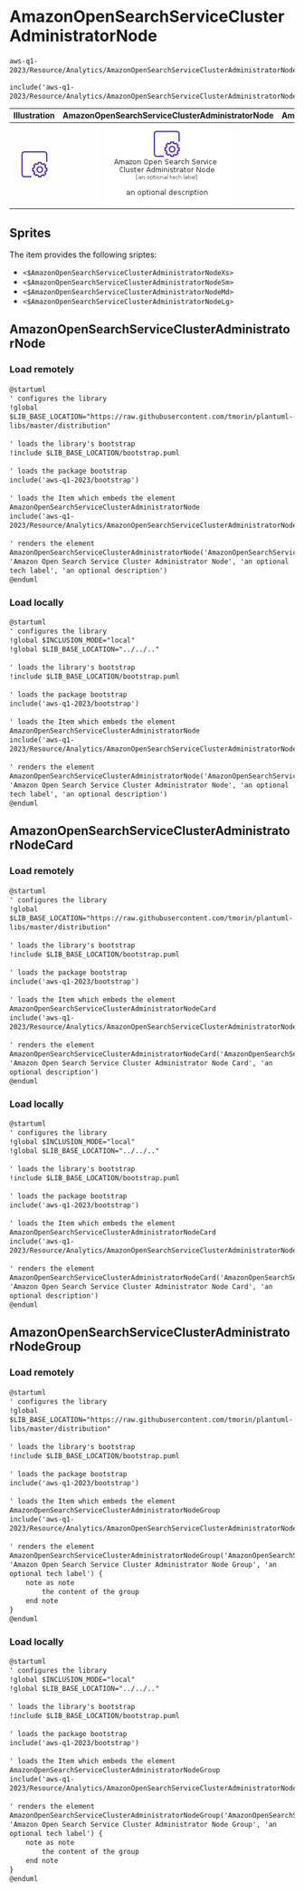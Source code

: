# AmazonOpenSearchServiceClusterAdministratorNode


```text
aws-q1-2023/Resource/Analytics/AmazonOpenSearchServiceClusterAdministratorNode
```

```text
include('aws-q1-2023/Resource/Analytics/AmazonOpenSearchServiceClusterAdministratorNode')
```



| Illustration | AmazonOpenSearchServiceClusterAdministratorNode | AmazonOpenSearchServiceClusterAdministratorNodeCard | AmazonOpenSearchServiceClusterAdministratorNodeGroup |
| :---: | :---: | :---: | :---: |
| ![illustration for Illustration](../../../aws-q1-2023/Resource/Analytics/AmazonOpenSearchServiceClusterAdministratorNode.png) | ![illustration for AmazonOpenSearchServiceClusterAdministratorNode](../../../aws-q1-2023/Resource/Analytics/AmazonOpenSearchServiceClusterAdministratorNode.Local.png) | ![illustration for AmazonOpenSearchServiceClusterAdministratorNodeCard](../../../aws-q1-2023/Resource/Analytics/AmazonOpenSearchServiceClusterAdministratorNodeCard.Local.png) | ![illustration for AmazonOpenSearchServiceClusterAdministratorNodeGroup](../../../aws-q1-2023/Resource/Analytics/AmazonOpenSearchServiceClusterAdministratorNodeGroup.Local.png) |



## Sprites
The item provides the following sriptes:

- `<$AmazonOpenSearchServiceClusterAdministratorNodeXs>`
- `<$AmazonOpenSearchServiceClusterAdministratorNodeSm>`
- `<$AmazonOpenSearchServiceClusterAdministratorNodeMd>`
- `<$AmazonOpenSearchServiceClusterAdministratorNodeLg>`





## AmazonOpenSearchServiceClusterAdministratorNode

### Load remotely
```plantuml
@startuml
' configures the library
!global $LIB_BASE_LOCATION="https://raw.githubusercontent.com/tmorin/plantuml-libs/master/distribution"

' loads the library's bootstrap
!include $LIB_BASE_LOCATION/bootstrap.puml

' loads the package bootstrap
include('aws-q1-2023/bootstrap')

' loads the Item which embeds the element AmazonOpenSearchServiceClusterAdministratorNode
include('aws-q1-2023/Resource/Analytics/AmazonOpenSearchServiceClusterAdministratorNode')

' renders the element
AmazonOpenSearchServiceClusterAdministratorNode('AmazonOpenSearchServiceClusterAdministratorNode', 'Amazon Open Search Service Cluster Administrator Node', 'an optional tech label', 'an optional description')
@enduml
```

### Load locally
```plantuml
@startuml
' configures the library
!global $INCLUSION_MODE="local"
!global $LIB_BASE_LOCATION="../../.."

' loads the library's bootstrap
!include $LIB_BASE_LOCATION/bootstrap.puml

' loads the package bootstrap
include('aws-q1-2023/bootstrap')

' loads the Item which embeds the element AmazonOpenSearchServiceClusterAdministratorNode
include('aws-q1-2023/Resource/Analytics/AmazonOpenSearchServiceClusterAdministratorNode')

' renders the element
AmazonOpenSearchServiceClusterAdministratorNode('AmazonOpenSearchServiceClusterAdministratorNode', 'Amazon Open Search Service Cluster Administrator Node', 'an optional tech label', 'an optional description')
@enduml
```

## AmazonOpenSearchServiceClusterAdministratorNodeCard

### Load remotely
```plantuml
@startuml
' configures the library
!global $LIB_BASE_LOCATION="https://raw.githubusercontent.com/tmorin/plantuml-libs/master/distribution"

' loads the library's bootstrap
!include $LIB_BASE_LOCATION/bootstrap.puml

' loads the package bootstrap
include('aws-q1-2023/bootstrap')

' loads the Item which embeds the element AmazonOpenSearchServiceClusterAdministratorNodeCard
include('aws-q1-2023/Resource/Analytics/AmazonOpenSearchServiceClusterAdministratorNode')

' renders the element
AmazonOpenSearchServiceClusterAdministratorNodeCard('AmazonOpenSearchServiceClusterAdministratorNodeCard', 'Amazon Open Search Service Cluster Administrator Node Card', 'an optional description')
@enduml
```

### Load locally
```plantuml
@startuml
' configures the library
!global $INCLUSION_MODE="local"
!global $LIB_BASE_LOCATION="../../.."

' loads the library's bootstrap
!include $LIB_BASE_LOCATION/bootstrap.puml

' loads the package bootstrap
include('aws-q1-2023/bootstrap')

' loads the Item which embeds the element AmazonOpenSearchServiceClusterAdministratorNodeCard
include('aws-q1-2023/Resource/Analytics/AmazonOpenSearchServiceClusterAdministratorNode')

' renders the element
AmazonOpenSearchServiceClusterAdministratorNodeCard('AmazonOpenSearchServiceClusterAdministratorNodeCard', 'Amazon Open Search Service Cluster Administrator Node Card', 'an optional description')
@enduml
```

## AmazonOpenSearchServiceClusterAdministratorNodeGroup

### Load remotely
```plantuml
@startuml
' configures the library
!global $LIB_BASE_LOCATION="https://raw.githubusercontent.com/tmorin/plantuml-libs/master/distribution"

' loads the library's bootstrap
!include $LIB_BASE_LOCATION/bootstrap.puml

' loads the package bootstrap
include('aws-q1-2023/bootstrap')

' loads the Item which embeds the element AmazonOpenSearchServiceClusterAdministratorNodeGroup
include('aws-q1-2023/Resource/Analytics/AmazonOpenSearchServiceClusterAdministratorNode')

' renders the element
AmazonOpenSearchServiceClusterAdministratorNodeGroup('AmazonOpenSearchServiceClusterAdministratorNodeGroup', 'Amazon Open Search Service Cluster Administrator Node Group', 'an optional tech label') {
    note as note
        the content of the group
    end note
}
@enduml
```

### Load locally
```plantuml
@startuml
' configures the library
!global $INCLUSION_MODE="local"
!global $LIB_BASE_LOCATION="../../.."

' loads the library's bootstrap
!include $LIB_BASE_LOCATION/bootstrap.puml

' loads the package bootstrap
include('aws-q1-2023/bootstrap')

' loads the Item which embeds the element AmazonOpenSearchServiceClusterAdministratorNodeGroup
include('aws-q1-2023/Resource/Analytics/AmazonOpenSearchServiceClusterAdministratorNode')

' renders the element
AmazonOpenSearchServiceClusterAdministratorNodeGroup('AmazonOpenSearchServiceClusterAdministratorNodeGroup', 'Amazon Open Search Service Cluster Administrator Node Group', 'an optional tech label') {
    note as note
        the content of the group
    end note
}
@enduml
```

